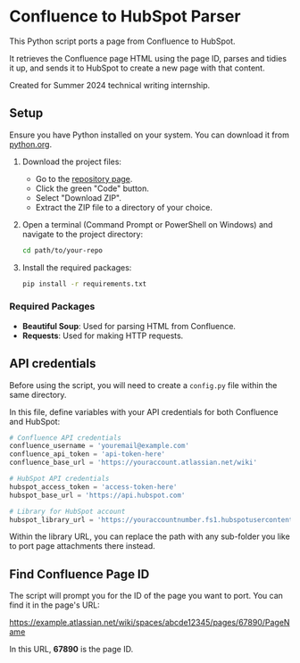 # Confluence to HubSpot Parser

This Python script ports a page from Confluence to HubSpot.

It retrieves the Confluence page HTML using the page ID, parses and tidies it up, and sends it to HubSpot to create a new page with that content.

Created for Summer 2024 technical writing internship.

## Setup

Ensure you have Python installed on your system. You can download it from [python.org](https://www.python.org/downloads/).

1. Download the project files:
    - Go to the [repository page](https://github.com/astralcheeks/confluence-to-hubspot-parser).
    - Click the green "Code" button.
    - Select "Download ZIP".
    - Extract the ZIP file to a directory of your choice.

2. Open a terminal (Command Prompt or PowerShell on Windows) and navigate to the project directory:
    ```sh
    cd path/to/your-repo
    ```

3. Install the required packages:
    ```sh
    pip install -r requirements.txt
    ```

### Required Packages

- **Beautiful Soup**: Used for parsing HTML from Confluence.
- **Requests**: Used for making HTTP requests.


## API credentials
Before using the script, you will need to create a ```config.py``` file within the same directory.

In this file, define variables with your API credentials for both Confluence and HubSpot:

``` py
# Confluence API credentials
confluence_username = 'youremail@example.com'
confluence_api_token = 'api-token-here'
confluence_base_url = 'https://youraccount.atlassian.net/wiki'

# HubSpot API credentials
hubspot_access_token = 'access-token-here'
hubspot_base_url = 'https://api.hubspot.com'

# Library for HubSpot account
hubspot_library_url = 'https://youraccountnumber.fs1.hubspotusercontent-na1.net/hubfs/youraccountnumber/library'
```

Within the library URL, you can replace the path with any sub-folder you like to port page attachments there instead.

## Find Confluence Page ID

The script will prompt you for the ID of the page you want to port. You can find it in the page's URL:

https://example.atlassian.net/wiki/spaces/abcde12345/pages/67890/PageName

In this URL, **67890** is the page ID.